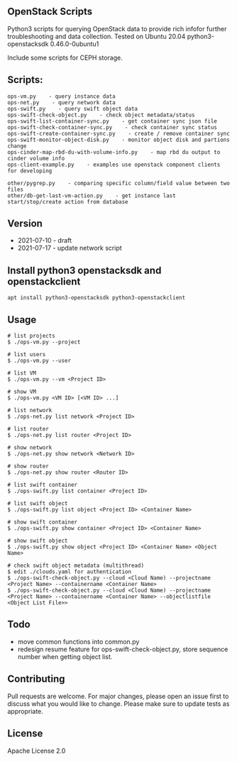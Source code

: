 ## OpenStack Scripts
Python3 scripts for querying OpenStack data to provide rich infofor further troubleshooting and data collection.
Tested on Ubuntu 20.04 python3-openstacksdk 0.46.0-0ubuntu1

Include some scripts for CEPH storage.

## Scripts:
```
ops-vm.py    - query instance data
ops-net.py    - query network data
ops-swift.py    - query swift object data
ops-swift-check-object.py    - check object metadata/status
ops-swift-list-container-sync.py    - get container sync json file
ops-swift-check-container-sync.py    - check container sync status
ops-swift-create-container-sync.py    - create / remove container sync
ops-swift-monitor-object-disk.py    - monitor object disk and partions change
ops-cinder-map-rbd-du-with-volume-info.py    - map rbd du output to cinder volume info
ops-client-example.py    - examples use openstack component clients for developing

other/pygrep.py    - comparing specific column/field value between two files
other/db-get-last-vm-action.py    - get instance last start/stop/create action from database
```

## Version
- 2021-07-10 - draft
- 2021-07-17 - update network script

## Install python3 openstacksdk and openstackclient
```
apt install python3-openstacksdk python3-openstackclient
```

## Usage
```
# list projects
$ ./ops-vm.py --project

# list users
$ ./ops-vm.py --user

# list VM
$ ./ops-vm.py --vm <Project ID> 

# show VM
$ ./ops-vm.py <VM ID> [<VM ID> ...]

# list network
$ ./ops-net.py list network <Project ID>

# list router
$ ./ops-net.py list router <Project ID>

# show network
$ ./ops-net.py show network <Network ID>

# show router
$ ./ops-net.py show router <Router ID>

# list swift container
$ ./ops-swift.py list container <Project ID>

# list swift object
$ ./ops-swift.py list object <Project ID> <Container Name>

# show swift container
$ ./ops-swift.py show container <Project ID> <Container Name>

# show swift object
$ ./ops-swift.py show object <Project ID> <Container Name> <Object Name>

# check swift object metadata (multithread)
$ edit ./clouds.yaml for authentication
$ ./ops-swift-check-object.py --cloud <Cloud Name) --projectname <Project Name> --containername <Container Name>
$ ./ops-swift-check-object.py --cloud <Cloud Name) --projectname <Project Name> --containername <Container Name> --objectlistfile <Object List File>>

```

## Todo
* move common functions into common.py
* redesign resume feature for ops-swift-check-object.py, store sequence number when getting object list.

## Contributing
Pull requests are welcome. For major changes, please open an issue first to discuss what you would like to change. Please make sure to update tests as appropriate.

## License
Apache License 2.0
